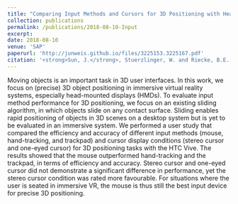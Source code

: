 ```yaml
---
title: "Comparing Input Methods and Cursors for 3D Positioning with Head-Mounted Displays"
collection: publications
permalink: /publications/2018-08-10-Input
excerpt:
date: 2018-08-10
venue: 'SAP'
paperurl: 'http://junweis.github.io/files/3225153.3225167.pdf'
citation: '<strong>Sun, J.</strong>, Stuerzlinger, W. and Riecke, B.E., 2018, August. Comparing input methods and cursors for 3D positioning with head-mounted displays. In Proceedings of the 15th ACM Symposium on Applied Perception (pp. 1-8).'
---
```

Moving objects is an important task in 3D user interfaces. In this work, we focus on (precise) 3D object positioning in immersive virtual reality systems, especially head-mounted displays (HMDs). To evaluate input method performance for 3D positioning, we focus on an existing sliding algorithm, in which objects slide on any contact surface. Sliding enables rapid positioning of objects in 3D scenes on a desktop system but is yet to be evaluated in an immersive system. We performed a user study that compared the efficiency and accuracy of different input methods (mouse, hand-tracking, and trackpad) and cursor display conditions (stereo cursor and one-eyed cursor) for 3D positioning tasks with the HTC Vive. The results showed that the mouse outperformed hand-tracking and the trackpad, in terms of efficiency and accuracy. Stereo cursor and one-eyed cursor did not demonstrate a significant difference in performance, yet the stereo cursor condition was rated more favourable. For situations where the user is seated in immersive VR, the mouse is thus still the best input device for precise 3D positioning.

<!-- lite-youtube custom element -->
<link rel="stylesheet" href="https://paulirish.github.io/lite-youtube-embed/src/lite-yt-embed.css" />
<script src="https://paulirish.github.io/lite-youtube-embed/src/lite-yt-embed.js"></script>

<lite-youtube videoid="_mojjeZQm6c"></lite-youtube>
